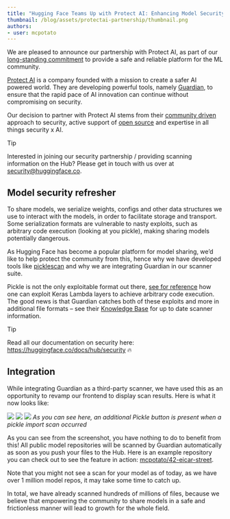 ```yaml
---
title: "Hugging Face Teams Up with Protect AI: Enhancing Model Security for the ML Community"
thumbnail: /blog/assets/protectai-partnership/thumbnail.png
authors:
- user: mcpotato
---
```



We are pleased to announce our partnership with Protect AI, as part of our [long-standing commitment](https://huggingface.co/blog/2024-security-features) to provide a safe and reliable platform for the ML community.

[Protect AI](https://protectai.com/) is a company founded with a mission to create a safer AI powered world. They are developing powerful tools, namely [Guardian](https://protectai.com/guardian), to ensure that the rapid pace of AI innovation can continue without compromising on security.

Our decision to partner with Protect AI stems from their [community driven](https://huntr.com/) approach to security, active support of [open source](https://github.com/protectai) and expertise in all things security x AI.

> [!TIP]
> Interested in joining our security partnership / providing scanning information on the Hub? Please get in touch with us over at security@huggingface.co.

## Model security refresher

To share models, we serialize weights, configs and other data structures we use to interact with the models, in order to facilitate storage and transport. Some serialization formats are vulnerable to nasty exploits, such as arbitrary code execution (looking at you pickle), making sharing models potentially dangerous.

As Hugging Face has become a popular platform for model sharing, we’d like to help protect the community from this, hence why we have developed tools like [picklescan](https://github.com/mmaitre314/picklescan) and why we are integrating Guardian in our scanner suite.

Pickle is not the only exploitable format out there, [see for reference](https://github.com/Azure/counterfit/wiki/Abusing-ML-model-file-formats-to-create-malware-on-AI-systems:-A-proof-of-concept) how one can exploit Keras Lambda layers to achieve arbitrary code execution. The good news is that Guardian catches both of these exploits and more in additional file formats – see their [Knowledge Base](https://protectai.com/insights/knowledge-base/) for up to date scanner information.

> [!TIP]
> Read all our documentation on security here: https://huggingface.co/docs/hub/security 🔥

## Integration

While integrating Guardian as a third-party scanner, we have used this as an opportunity to revamp our frontend to display scan results. Here is what it now looks like:

<img class="block" src="https://huggingface.co/datasets/huggingface/documentation-images/resolve/main/hub/third-party-scans-list.png"/>

<img class="block" src="https://huggingface.co/datasets/huggingface/documentation-images/resolve/main/hub/security-scanner-status-banner.png"/>

<img class="block" src="https://huggingface.co/datasets/huggingface/documentation-images/resolve/main/hub/security-scanner-pickle-import-list.png"/>
<em>As you can see here, an additional Pickle button is present when a pickle import scan occurred</em>

As you can see from the screenshot, you have nothing to do to benefit from this! All public model repositories will be scanned by Guardian automatically as soon as you push your files to the Hub. Here is an example repository you can check out to see the feature in action: [mcpotato/42-eicar-street](https://huggingface.co/mcpotato/42-eicar-street).

Note that you might not see a scan for your model as of today, as we have over 1 million model repos, it may take some time to catch up.

In total, we have already scanned hundreds of millions of files, because we believe that empowering the community to share models in a safe and frictionless manner will lead to growth for the whole field.
